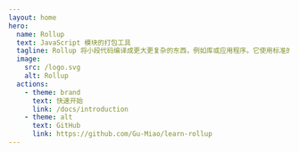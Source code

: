 ```yaml
---
layout: home
hero:
  name: Rollup
  text: JavaScript 模块的打包工具
  tagline: Rollup 将小段代码编译成更大更复杂的东西，例如库或应用程序。它使用标准的 ES 模块方案，而不是以前的特殊解决方案，如 CommonJS 和 AMD。 ES 模块让您可以自由无缝地组合您最喜欢的库中最有用的函数。Rollup 可以优化 ES 模块代码从而在现代浏览器中获得更快的原生加载速度，或者允许用当下的 ES 模块工作流输出遗留格式的代码。
  image:
    src: /logo.svg
    alt: Rollup
  actions:
    - theme: brand
      text: 快速开始
      link: /docs/introduction
    - theme: alt
      text: GitHub
      link: https://github.com/Gu-Miao/learn-rollup
---
```

